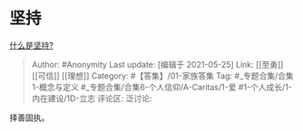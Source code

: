 # 坚持
[什么是坚持?](https://www.zhihu.com/question/321283219/answer/1366693461)

> Author: #Anonymity
> Last update: [编辑于 2021-05-25]
> Link: [[至勇]] [[可信]] [[理想]]
> Category: #【答集】/01-家族答集
> Tag: #_专题合集/合集1-概念与定义 #_专题合集/合集6-个人信仰/A-Caritas/1-爱 #1-个人成长/1-内在建设/1D-立志
> 评论区:
> 泛讨论:

择善固执。
